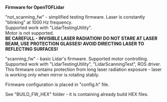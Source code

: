 **Firmware for OpenTOFLidar**  
  
"not_scanning_fw" - simplified testing firmware. Laser is constantly "blinking" at 1000 Hz frequency.  
Supported work with "LidarTestingUtility".  
Motor is not supported.  
**BE CAREFULL - INVISIBLE LASER RADIATION! DO NOT STARE AT LASER BEAM, USE PROTECTION GLASSES! AVOID DIRECTING LASER TO REFLECTING SURFACES!**  
  
"scanning_fw" - basic Lidar's firmware. Supported motor controlling.  
Supported work with "LidarTestingUtility", "LidarScanningTest", ROS driver.  
This firmware contains protection from long laser radiation exposure - laser is working only when mirror is rotating stably. 

Firmware configuration is placed in "config.h" file.  
   
See "BUILD_FW_HEX" folder - it is containing already build HEX files.



